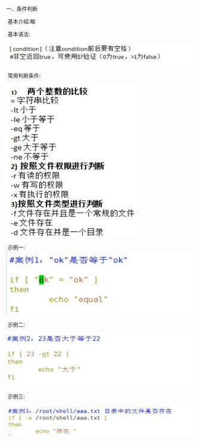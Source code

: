 一、条件判断

​	基本介绍:略

​	基本语法:

![001](001.png)

​	常用判断条件:

![002](002.png)

​	示例一:![003](003.png)

​	示例二:

![004](004.png)

​	示例三:

![005](005.png)

